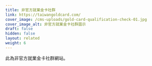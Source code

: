 ```yaml
---
title: 非官方就業金卡社群
link: https://taiwangoldcard.com/
cover_image: /cms-uploads/gold-card-qualification-check-01.jpg
cover_image_alt: 非官方就業金卡社群圖示
draft: false
hidden: false
layout: related
weight: 6
---
```

此為非官方就業金卡社群網站。
